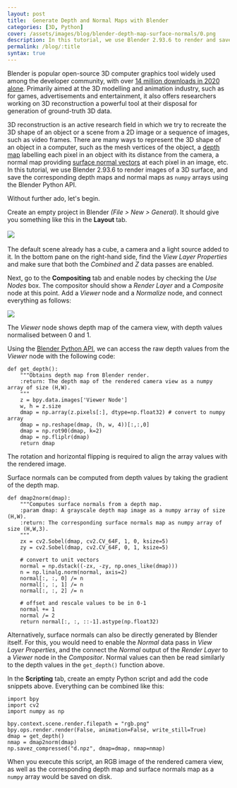 ```yaml
---
layout: post
title:  Generate Depth and Normal Maps with Blender
categories: [3D, Python]
cover: /assets/images/blog/blender-depth-map-surface-normals/0.png
description: In this tutorial, we use Blender 2.93.6 to render and save depth maps and surface normals of a 3D object as Numpy arrays in Python.
permalink: /blog/:title
syntax: true
---
```


Blender is popular open-source 3D computer graphics tool widely used among the developer community, with over [14 million downloads in 2020 alone](https://www.blender.org/news/blender-by-the-numbers-2020/). Primarily aimed at the 3D modelling and animation industry, such as for games, advertisements and entertainment, it also offers researchers working on 3D reconstruction a powerful tool at their disposal for generation of ground-truth 3D data.

3D reconstruction is an active research field in which we try to recreate the 3D shape of an object or a scene from a 2D image or a sequence of images, such as video frames. There are many ways to represent the 3D shape of an object in a computer, such as the mesh vertices of the object, a [depth map](https://en.wikipedia.org/wiki/Depth_map) labelling each pixel in an object with its distance from the camera, a normal map providing [surface normal vectors](https://en.wikipedia.org/wiki/Normal_(geometry)) at each pixel in an image, etc. In this tutorial, we use Blender 2.93.6 to render images of a 3D surface, and save the corresponding depth maps and normal maps as `numpy` arrays using the Blender Python API.

Without further ado, let's begin.

Create an empty project in Blender _(File > New > General)_. It should give you something like this in the __Layout__ tab.
<br><br>![](/assets/images{{page.url}}/1.png)<br><br>
The default scene already has a cube, a camera and a light source added to it. In the bottom pane on the right-hand side, find the _View Layer Properties_ and make sure that both the _Combined_ and _Z_ data passes are enabled.

Next, go to the __Compositing__ tab and enable nodes by checking the _Use Nodes_ box. The compositor should show a _Render Layer_ and a _Composite_ node at this point. Add a _Viewer_ node and a _Normalize_ node, and connect everything as follows:

![](/assets/images{{page.url}}/2.png)

The _Viewer_ node shows depth map of the camera view, with depth values normalised between 0 and 1.

Using the [Blender Python API](https://docs.blender.org/api/current/index.html), we can access the raw depth values from the _Viewer_ node with the following code:

```
def get_depth():
    """Obtains depth map from Blender render.
    :return: The depth map of the rendered camera view as a numpy array of size (H,W).
    """
    z = bpy.data.images['Viewer Node']
    w, h = z.size
    dmap = np.array(z.pixels[:], dtype=np.float32) # convert to numpy array
    dmap = np.reshape(dmap, (h, w, 4))[:,:,0]
    dmap = np.rot90(dmap, k=2)
    dmap = np.fliplr(dmap)
    return dmap
```
The rotation and horizontal flipping is required to align the array values with the rendered image.

Surface normals can be computed from depth values by taking the gradient of the depth map.

```
def dmap2norm(dmap):
    """Computes surface normals from a depth map.
    :param dmap: A grayscale depth map image as a numpy array of size (H,W).
    :return: The corresponding surface normals map as numpy array of size (H,W,3).
    """
    zx = cv2.Sobel(dmap, cv2.CV_64F, 1, 0, ksize=5)
    zy = cv2.Sobel(dmap, cv2.CV_64F, 0, 1, ksize=5)

    # convert to unit vectors
    normal = np.dstack((-zx, -zy, np.ones_like(dmap)))
    n = np.linalg.norm(normal, axis=2)
    normal[:, :, 0] /= n
    normal[:, :, 1] /= n
    normal[:, :, 2] /= n

    # offset and rescale values to be in 0-1
    normal += 1
    normal /= 2
    return normal[:, :, ::-1].astype(np.float32)
```

Alternatively, surface normals can also be directly generated by Blender itself. For this, you would need to enable the _Normal_ data pass in _View Layer Properties_, and the connect the _Normal_ output of the _Render Layer_ to a _Viewer_ node in the _Compositor_. Normal values can then be read similarly to the depth values in the `get_depth()` function above.

In the __Scripting__ tab, create an empty Python script and add the code snippets above. Everything can be combined like this:

```
import bpy
import cv2
import numpy as np

bpy.context.scene.render.filepath = "rgb.png"
bpy.ops.render.render(False, animation=False, write_still=True)
dmap = get_depth()
nmap = dmap2norm(dmap)
np.savez_compressed("d.npz", dmap=dmap, nmap=nmap)

```
When you execute this script, an RGB image of the rendered camera view, as well as the corresponding depth map and surface normals map as a `numpy` array would be saved on disk.
